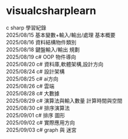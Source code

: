# visualcsharplearn  
 c sharp  學習紀錄  
 2025/08/15 基本變數+輸入/輸出/處理  基本概要  
 2025/08/16 資料結構物件類別  
 2025/08/18 鍵盤輸入/輸出 規劃  
 2025/08/19 c# OOP 物件導向  
 2025/08/20 c# 資料庫,軟體架構,設計方向  
 2025/08/24 c# 設計架構  
 2025/08/25 c# ai方向  
 2025/08/26 c# 雲端  
 2025/08/28 c# 大數據  
 2025/08/29 c# 演算法與輸入數量 計算時間與空間  
 2025/08/30 c# 排序演算法  
 2025/09/01 c# 排序 圖形  
 2025/09/02 c# 實際應用方向  
 2025/09/03 c# graph 與 迷宮  
